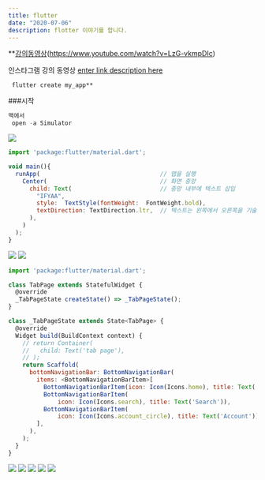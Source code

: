 ```yaml
---
title: flutter
date: "2020-07-06"
description: flotter 이야기를 합니다.
---
```



**[강의동영상](https://www.youtube.com/watch?v=LzG-vkmpDIc)(https://www.youtube.com/watch?v=LzG-vkmpDIc)

인스타그램 강의 동영상
[enter link description here](https://edu.goorm.io/learn/lecture/11572/flutter-%EC%9E%85%EB%AC%B8-%EC%95%88%EB%93%9C%EB%A1%9C%EC%9D%B4%EB%93%9C-ios-%EA%B0%9C%EB%B0%9C%EC%9D%84-%ED%95%9C-%EB%B2%88%EC%97%90/lesson/466231/%ED%99%94%EB%A9%B4-%EC%84%A4%EA%B3%84-%EB%BC%88%EB%8C%80-%EC%9E%91%EC%84%B1)


```ls
 flutter create my_app**

```

###시작

```js
맥에서
 open -a Simulator
```

![](https://i.ibb.co/ZXGjLww/flutter-000.png)
```js
import 'package:flutter/material.dart';

void main(){
  runApp(                                  // 앱을 실행
    Center(                                // 화면 중앙
      child: Text(                         // 중앙 내부에 텍스트 삽입
        "IFYAA",               
        style:  TextStyle(fontWeight:  FontWeight.bold),
        textDirection: TextDirection.ltr,  // 텍스트는 왼쪽에서 오른쪽을 기술
      ),
    )
  );
}
```


![](https://i.ibb.co/QrLjS6J/2020-07-06-9-26-05.png)
![](https://i.ibb.co/BncVxvC/2020-07-06-9-24-45.png)
```js
import 'package:flutter/material.dart';

class TabPage extends StatefulWidget {
  @override
  _TabPageState createState() => _TabPageState();
}

class _TabPageState extends State<TabPage> {
  @override
  Widget build(BuildContext context) {
    // return Container(
    //   child: Text('tab page'),
    // );
    return Scaffold(
      bottomNavigationBar: BottomNavigationBar(
        items: <BottomNavigationBarItem>[
          BottomNavigationBarItem(icon: Icon(Icons.home), title: Text('Home')),
          BottomNavigationBarItem(
              icon: Icon(Icons.search), title: Text('Search')),
          BottomNavigationBarItem(
              icon: Icon(Icons.account_circle), title: Text('Account')),
        ],
      ),
    );
  }
}
```
![](https://i.ibb.co/GM9NwFv/2020-07-06-9-19-34.png)
![](https://i.ibb.co/ZXj80K2/2020-07-06-9-15-58.png)
![](https://i.ibb.co/pzYDggs/2020-07-06-9-16-26.png)
![](https://i.ibb.co/Y36Pdj5/2020-07-06-9-17-03.png)
![](https://i.ibb.co/k8J1gJn/2020-07-06-9-18-01.png)
<!--stackedit_data:
eyJoaXN0b3J5IjpbLTU0MzQ0MjUxLC0yNzI2NjM4MzUsMTg3NT
gwNDU3LC01NTc0NDE3MzksLTE5MzEyMjA0ODhdfQ==
-->